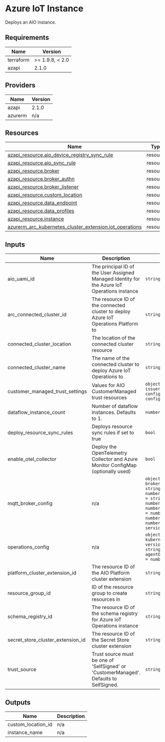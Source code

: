 <!-- BEGIN_TF_DOCS -->
<!-- markdown-table-prettify-ignore-start -->
# Azure IoT Instance

Deploys an AIO instance.

## Requirements

| Name | Version |
|------|---------|
| terraform | >= 1.9.8, < 2.0 |
| azapi | 2.1.0 |

## Providers

| Name | Version |
|------|---------|
| azapi | 2.1.0 |
| azurerm | n/a |

## Resources

| Name | Type |
|------|------|
| [azapi_resource.aio_device_registry_sync_rule](https://registry.terraform.io/providers/Azure/azapi/2.1.0/docs/resources/resource) | resource |
| [azapi_resource.aio_sync_rule](https://registry.terraform.io/providers/Azure/azapi/2.1.0/docs/resources/resource) | resource |
| [azapi_resource.broker](https://registry.terraform.io/providers/Azure/azapi/2.1.0/docs/resources/resource) | resource |
| [azapi_resource.broker_authn](https://registry.terraform.io/providers/Azure/azapi/2.1.0/docs/resources/resource) | resource |
| [azapi_resource.broker_listener](https://registry.terraform.io/providers/Azure/azapi/2.1.0/docs/resources/resource) | resource |
| [azapi_resource.custom_location](https://registry.terraform.io/providers/Azure/azapi/2.1.0/docs/resources/resource) | resource |
| [azapi_resource.data_endpoint](https://registry.terraform.io/providers/Azure/azapi/2.1.0/docs/resources/resource) | resource |
| [azapi_resource.data_profiles](https://registry.terraform.io/providers/Azure/azapi/2.1.0/docs/resources/resource) | resource |
| [azapi_resource.instance](https://registry.terraform.io/providers/Azure/azapi/2.1.0/docs/resources/resource) | resource |
| [azurerm_arc_kubernetes_cluster_extension.iot_operations](https://registry.terraform.io/providers/hashicorp/azurerm/latest/docs/resources/arc_kubernetes_cluster_extension) | resource |

## Inputs

| Name | Description | Type | Default | Required |
|------|-------------|------|---------|:--------:|
| aio\_uami\_id | The principal ID of the User Assigned Managed Identity for the Azure IoT Operations instance | `string` | n/a | yes |
| arc\_connected\_cluster\_id | The resource ID of the connected cluster to deploy Azure IoT Operations Platform to | `string` | n/a | yes |
| connected\_cluster\_location | The location of the connected cluster resource | `string` | n/a | yes |
| connected\_cluster\_name | The name of the connected cluster to deploy Azure IoT Operations to | `string` | n/a | yes |
| customer\_managed\_trust\_settings | Values for AIO CustomerManaged trust resources | ```object({ issuer_name = string issuer_kind = string configmap_name = string configmap_key = string })``` | n/a | yes |
| dataflow\_instance\_count | Number of dataflow instances. Defaults to 1. | `number` | n/a | yes |
| deploy\_resource\_sync\_rules | Deploys resource sync rules if set to true | `bool` | n/a | yes |
| enable\_otel\_collector | Deploy the OpenTelemetry Collector and Azure Monitor ConfigMap (optionally used) | `bool` | n/a | yes |
| mqtt\_broker\_config | n/a | ```object({ brokerListenerServiceName = string brokerListenerPort = number serviceAccountAudience = string frontendReplicas = number frontendWorkers = number backendRedundancyFactor = number backendWorkers = number backendPartitions = number memoryProfile = string serviceType = string })``` | n/a | yes |
| operations\_config | n/a | ```object({ namespace = string kubernetesDistro = string version = string train = string agentOperationTimeoutInMinutes = number })``` | n/a | yes |
| platform\_cluster\_extension\_id | The resource ID of the AIO Platform cluster extension | `string` | n/a | yes |
| resource\_group\_id | ID of the resource group to create resources in | `string` | n/a | yes |
| schema\_registry\_id | The resource ID of the schema registry for Azure IoT Operations instance | `string` | n/a | yes |
| secret\_store\_cluster\_extension\_id | The resource ID of the Secret Store cluster extension | `string` | n/a | yes |
| trust\_source | Trust source must be one of 'SelfSigned' or 'CustomerManaged'. Defaults to SelfSigned. | `string` | `"SelfSigned"` | no |

## Outputs

| Name | Description |
|------|-------------|
| custom\_location\_id | n/a |
| instance\_name | n/a |
<!-- markdown-table-prettify-ignore-end -->
<!-- END_TF_DOCS -->
